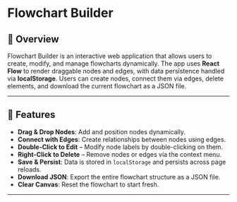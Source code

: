# Flowchart Builder

## 📌 Overview
Flowchart Builder is an interactive web application that allows users to create, modify, and manage flowcharts dynamically. The app uses **React Flow** to render draggable nodes and edges, with data persistence handled via **localStorage**. Users can create nodes, connect them via edges, delete elements, and download the current flowchart as a JSON file.

---

## 🚀 Features
- **Drag & Drop Nodes**: Add and position nodes dynamically.
- **Connect with Edges**: Create relationships between nodes using edges.
- **Double-Click to Edit** – Modify node labels by double-clicking on them.
- **Right-Click to Delete** – Remove nodes or edges via the context menu.
- **Save & Persist**: Data is stored in `localStorage` and persists across page reloads.
- **Download JSON**: Export the entire flowchart structure as a JSON file.
- **Clear Canvas**: Reset the flowchart to start fresh.

---

